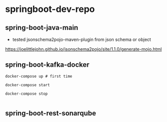 # springboot-dev-repo

## spring-boot-java-main

- tested jsonschema2pojo-maven-plugin from json schema or object

https://joelittlejohn.github.io/jsonschema2pojo/site/1.1.0/generate-mojo.html

## spring-boot-kafka-docker

```
docker-compose up # first time

docker-compose start

docker-compose stop


```

## spring-boot-rest-sonarqube

